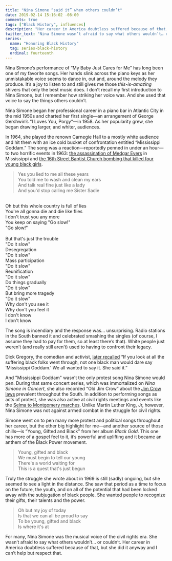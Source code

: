 ```yaml
---
title: "Nina Simone “said it” when others couldn’t"
date: 2019-02-14 15:16:02 -08:00
comments: true
tags: ["Black History", influences]
description: "Her career in America doubtless suffered because of that, but she did it anyway and I can’t help but respect that."
twitter_text: "Nina Simone wasn’t afraid to say what others wouldn’t… or couldn’t"
series:
  name: "Honoring Black History"
  tag: series-black-history
  ordinal: fourteenth
---
```


Nina Simone’s performance of “My Baby Just Cares for Me” has long been one of my favorite songs. Her hands slink across the piano keys as her unmistakable voice seems to dance in, out and, around the melody they produce. It’s a joy to listen to and still gives me those *this-is-amazing* shivers that only the best music does. I don’t recall my first introduction to Nina Simone, but I remember how striking her voice was. And she used that voice to say the things others couldn’t.

<!-- more -->

Nina Simone began her professional career in a piano bar in Atlantic City in the mid 1950s and charted her first single—an arrangement of George Gershwin’s “I Loves You, Porgy“—in 1958. As her popularity grew, she began drawing larger, and whiter, audiences.

In 1964, she played the renown Carnegie Hall to a mostly white audience and hit them with an ice cold bucket of confrontation entitled “Mississippi Goddam.” The song was a reaction—reportedly penned in under an hour—to two horrific events in 1963: [the assassination of Medgar Evers](https://wikipedia.org/wiki/Medgar_Evers#Assassination) in Mississippi and [the 16th Street Baptist Church bombing that killed four young black girls](https://wikipedia.org/wiki/16th_Street_Baptist_Church_bombing).

> Yes you lied to me all these years<br>
You told me to wash and clean my ears<br>
And talk real fine just like a lady<br>
And you'd stop calling me Sister Sadie<br>
<br>
Oh but this whole country is full of lies<br>
You're all gonna die and die like flies<br>
I don't trust you any more<br>
You keep on saying "Go slow!"<br>
"Go slow!"<br>
<br>
But that's just the trouble<br>
"Do it slow"<br>
Desegregation<br>
"Do it slow"<br>
Mass participation<br>
"Do it slow"<br>
Reunification<br>
"Do it slow"<br>
Do things gradually<br>
"Do it slow"<br>
But bring more tragedy<br>
"Do it slow"<br>
Why don't you see it<br>
Why don't you feel it<br>
I don't know<br>
I don't know

The song is incendiary and the response was… unsurprising. Radio stations in the South banned it and celebrated smashing the singles (of course, I assume they had to pay for them, so at least there’s that). White people just weren’t (and really still aren’t) used to having to confront their legacy.

Dick Gregory, the comedian and activist, [later recalled](https://www.theatlantic.com/entertainment/archive/2015/06/nina-simone-and-mississippi-goddam/396923/) “If you look at all the suffering black folks went through, not one black man would dare say ‘Mississippi Goddam.’ We all wanted to say it. She said it.”

And "Mississippi Goddam" wasn’t the only protest song Nina Simone would pen. During that same concert series, which was immortalized on <cite>Nina Simone in Concert</cite>, she also recorded “Old Jim Crow” about the [Jim Crow laws](https://wikipedia.org/wiki/Jim_Crow_laws) prevalent throughout the South. In addition to performing songs as acts of protest, she was also active at civil rights meetings and events like the [Selma to Montgomery marches](https://wikipedia.org/wiki/Selma_to_Montgomery_marches). Unlike Martin Luther King, Jr, however, Nina Simone was not against armed combat in the struggle for civil rights.

Simone went on to pen many more protest and political songs throughout her career, but the other big highlight for me—and another source of those chills—is “Young, Gifted and Black” from her album <cite>Black Gold</cite>. This one has more of a gospel feel to it, it’s powerful and uplifting and it became an anthem of the Black Power movement.

> Young, gifted and black<br>
We must begin to tell our young<br>
There's a world waiting for <br>
This is a quest that's just begun

Truly the struggle she wrote about in 1969 is still (sadly) ongoing, but she seemed to see a light in the distance. She saw that period as a time to focus on the future, the youth, and on all of the potential that had been locked away with the subjugation of black people. She wanted people to recognize their gifts, their talents and the power. 

> Oh but my joy of today<br>
Is that we can all be proud to say<br>
To be young, gifted and black<br>
Is where it's at

For many, Nina Simone was the musical voice of the civil rights era. She wasn’t afraid to say what others wouldn’t… or couldn’t. Her career in America doubtless suffered because of that, but she did it anyway and I can’t help but respect that.